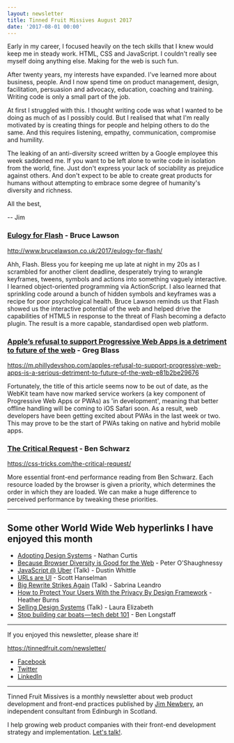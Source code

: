 ```yaml
---
layout: newsletter
title: Tinned Fruit Missives August 2017
date: '2017-08-01 00:00'
---
```


Early in my career, I focused heavily on the tech skills that I knew would keep me in steady work. HTML, CSS and JavaScript. I couldn't really see myself doing anything else. Making for the web is such fun.

After twenty years, my interests have expanded. I've learned more about business, people. And I now spend time on product management, design, facilitation, persuasion and advocacy, education, coaching and training. Writing code is only a small part of the job.

At first I struggled with this. I thought writing code was what I wanted to be doing as much of as I possibly could. But I realised that what I'm really motivated by is creating things for people and helping others to do the same. And this requires listening, empathy, communication, compromise and humility.

The leaking of an anti-diversity screed written by a Google employee this week saddened me. If you want to be left alone to write code in isolation from the world, fine. Just don't express your lack of sociability as prejudice against others. And don't expect to be able to create great products for humans without attempting to embrace some degree of humanity's diversity and richness.

All the best,

-- Jim

### [Eulogy for Flash](http://www.brucelawson.co.uk/2017/eulogy-for-flash/) - Bruce Lawson

http://www.brucelawson.co.uk/2017/eulogy-for-flash/

Ahh, Flash. Bless you for keeping me up late at night in my 20s as I scrambled for another client deadline, desperately trying to wrangle keyframes, tweens, symbols and actions into something vaguely interactive. I learned object-oriented programming via ActionScript. I also learned that sprinkling code around a bunch of hidden symbols and keyframes was a recipe for poor psychological health. Bruce Lawson reminds us that Flash showed us the interactive potential of the web and helped drive the capabilities of HTML5 in response to the threat of Flash becoming a defacto plugin. The result is a more capable, standardised open web platform.

### [Apple’s refusal to support Progressive Web Apps is a detriment to future of the web](https://m.phillydevshop.com/apples-refusal-to-support-progressive-web-apps-is-a-serious-detriment-to-future-of-the-web-e81b2be29676) - Greg Blass

https://m.phillydevshop.com/apples-refusal-to-support-progressive-web-apps-is-a-serious-detriment-to-future-of-the-web-e81b2be29676

Fortunately, the title of this article seems now to be out of date, as the WebKit team have now marked service workers (a key component of Progressive Web Apps or PWAs) as 'in development', meaning that better offline handling will be coming to iOS Safari soon. As a result, web developers have been getting excited about PWAs in the last week or two. This may prove to be the start of PWAs taking on native and hybrid mobile apps.

### [The Critical Request](https://css-tricks.com/the-critical-request/) - Ben Schwarz

https://css-tricks.com/the-critical-request/

More essential front-end performance reading from Ben Schwarz. Each resource loaded by the browser is given a priority, which determines the order in which they are loaded. We can make a huge difference to perceived performance by tweaking these priorities.

---

## Some other World Wide Web hyperlinks I have enjoyed this month

* [Adopting Design Systems](https://medium.com/eightshapes-llc/adopting-design-systems-71e599ff660a) - Nathan Curtis
* [Because Browser Diversity is Good for the Web](https://medium.com/samsung-internet-dev/because-browser-diversity-is-good-for-the-web-910d1cbcdf3b) - Peter O'Shaughnessy
* [JavaScript @ Uber](https://www.youtube.com/watch?v=JWFyH13_I3o) (Talk) - Dustin Whittle
* [URLs are UI](https://www.hanselman.com/blog/URLsAreUI.aspx) - Scott Hanselman
* [Big Rewrite Strikes Again](https://www.youtube.com/watch?v=1QPEflWn1WU) (Talk) - Sabrina Leandro
* [How to Protect Your Users With the Privacy By Design Framework](https://www.smashingmagazine.com/2017/07/privacy-by-design-framework/) - Heather Burns
* [Selling Design Systems](https://vimeo.com/224927348) (Talk) - Laura Elizabeth
* [Stop building car boats — tech debt 101](https://hackernoon.com/stop-building-car-boats-tech-debt-101-bc0b08312fa) - Ben Longstaff

---

If you enjoyed this newsletter, please share it!

https://tinnedfruit.com/newsletter/

* [Facebook](https://www.facebook.com/sharer/sharer.php?u=https%3A//tinnedfruit.com/newsletter/)
* [Twitter](https://twitter.com/home?status=Tinned%20Fruit%20Missives%20is%20a%20great%20monthly%20link%20newsletter%20about%20front%20end%20product%20development%20https%3A//tinnedfruit.com/newsletter/)
* [LinkedIn](https://www.linkedin.com/shareArticle?mini=true&url=https%3A//tinnedfruit.com/newsletter/&title=Tinned%20Fruit%20Missives&summary=Tinned%20Fruit%20Missives%20is%20a%20great%20monthly%20link%20newsletter%20about%20front%20end%20product%20development&source=)

---

Tinned Fruit Missives is a monthly newsletter about web product development and front-end practices published by [Jim Newbery](https://tinnedfruit.com), an independent consultant from Edinburgh in Scotland.

I help growing web product companies with their front-end development strategy and implementation. [Let's talk!](https://tinnedfruit.com/contact).
